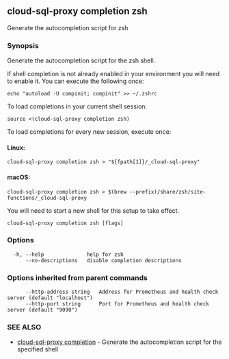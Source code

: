 ## cloud-sql-proxy completion zsh

Generate the autocompletion script for zsh

### Synopsis

Generate the autocompletion script for the zsh shell.

If shell completion is not already enabled in your environment you will need
to enable it.  You can execute the following once:

	echo "autoload -U compinit; compinit" >> ~/.zshrc

To load completions in your current shell session:

	source <(cloud-sql-proxy completion zsh)

To load completions for every new session, execute once:

#### Linux:

	cloud-sql-proxy completion zsh > "${fpath[1]}/_cloud-sql-proxy"

#### macOS:

	cloud-sql-proxy completion zsh > $(brew --prefix)/share/zsh/site-functions/_cloud-sql-proxy

You will need to start a new shell for this setup to take effect.


```
cloud-sql-proxy completion zsh [flags]
```

### Options

```
  -h, --help              help for zsh
      --no-descriptions   disable completion descriptions
```

### Options inherited from parent commands

```
      --http-address string   Address for Prometheus and health check server (default "localhost")
      --http-port string      Port for Prometheus and health check server (default "9090")
```

### SEE ALSO

* [cloud-sql-proxy completion](cloud-sql-proxy_completion.md)	 - Generate the autocompletion script for the specified shell

